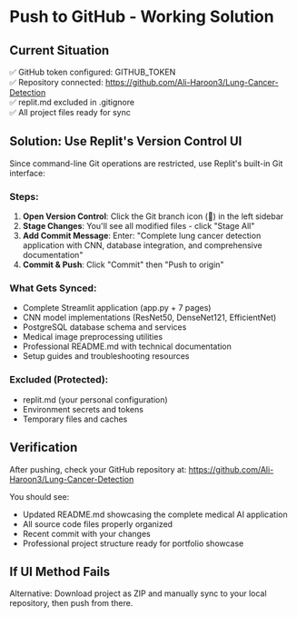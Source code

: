 # Push to GitHub - Working Solution

## Current Situation
✅ GitHub token configured: GITHUB_TOKEN  
✅ Repository connected: https://github.com/Ali-Haroon3/Lung-Cancer-Detection  
✅ replit.md excluded in .gitignore  
✅ All project files ready for sync  

## Solution: Use Replit's Version Control UI

Since command-line Git operations are restricted, use Replit's built-in Git interface:

### Steps:
1. **Open Version Control**: Click the Git branch icon (🌿) in the left sidebar
2. **Stage Changes**: You'll see all modified files - click "Stage All" 
3. **Add Commit Message**: Enter: "Complete lung cancer detection application with CNN, database integration, and comprehensive documentation"
4. **Commit & Push**: Click "Commit" then "Push to origin"

### What Gets Synced:
- Complete Streamlit application (app.py + 7 pages)
- CNN model implementations (ResNet50, DenseNet121, EfficientNet) 
- PostgreSQL database schema and services
- Medical image preprocessing utilities
- Professional README.md with technical documentation
- Setup guides and troubleshooting resources

### Excluded (Protected):
- replit.md (your personal configuration)
- Environment secrets and tokens
- Temporary files and caches

## Verification
After pushing, check your GitHub repository at:
https://github.com/Ali-Haroon3/Lung-Cancer-Detection

You should see:
- Updated README.md showcasing the complete medical AI application
- All source code files properly organized
- Recent commit with your changes
- Professional project structure ready for portfolio showcase

## If UI Method Fails
Alternative: Download project as ZIP and manually sync to your local repository, then push from there.